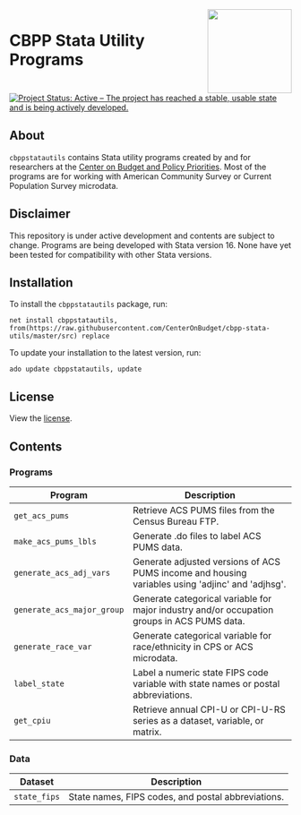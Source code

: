 <img align="right" width="150" src="https://www.cbpp.org/sites/all/themes/custom/cbpp/logo.png">

# CBPP Stata Utility Programs

[![Project Status: Active – The project has reached a stable, usable state and is being actively developed.](https://www.repostatus.org/badges/latest/active.svg)](https://www.repostatus.org/#active)

## About

`cbppstatautils` contains Stata utility programs created by and for researchers at the [Center on Budget and Policy Priorities](https://www.cbpp.org). Most of the programs are for working with American Community Survey or Current Population Survey microdata.

## Disclaimer

This repository is under active development and contents are subject to change. Programs are being developed with Stata version 16. None have yet been tested for compatibility with other Stata versions.

## Installation

To install the `cbppstatautils` package, run:
```
net install cbppstatautils, from(https://raw.githubusercontent.com/CenterOnBudget/cbpp-stata-utils/master/src) replace
```
To update your installation to the latest version, run:
```
ado update cbppstatautils, update
```

## License
View the [license](https://github.com/CenterOnBudget/cbpp-stata-utils/blob/master/LICENSE).


## Contents

### Programs

| Program | Description |
|---------|-------------|
|`get_acs_pums` | Retrieve ACS PUMS files from the Census Bureau FTP. |
|`make_acs_pums_lbls` | Generate .do files to label ACS PUMS data. | 
|`generate_acs_adj_vars` | Generate adjusted versions of ACS PUMS income and housing variables using 'adjinc' and 'adjhsg'. |
|`generate_acs_major_group` | Generate categorical variable for major industry and/or occupation groups in ACS PUMS data. |
| `generate_race_var` | Generate categorical variable for race/ethnicity in CPS or ACS microdata. |
| `label_state` | Label a numeric state FIPS code variable with state names or postal abbreviations. |
|`get_cpiu` | Retrieve annual CPI-U or CPI-U-RS series as a dataset, variable, or matrix. |


### Data

| Dataset | Description |
|---------|-------------|
|`state_fips` | State names, FIPS codes, and postal abbreviations. |


